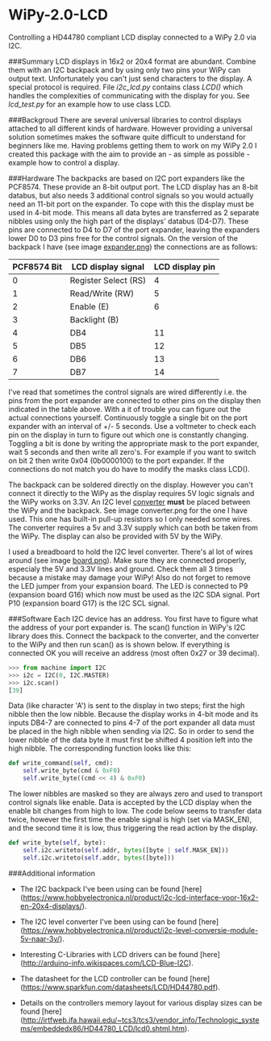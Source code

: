 # WiPy-2.0-LCD
Controlling a HD44780 compliant LCD display connected to a WiPy 2.0 via I2C.

###Summary
LCD displays in 16x2 or 20x4 format are abundant. Combine them with an I2C backpack and by using only two pins your WiPy can output text. Unfortunately you can't just send characters to the display. A special protocol is required. File *i2c_lcd.py* contains class *LCD()* which handles the complexities of communicating with the display for you. See *lcd_test.py* for an example how to use class LCD.

###Backgroud
There are several universal libraries to control displays attached to all different kinds of hardware. However providing a universal solution sometimes makes the software quite difficult to understand for beginners like me. Having problems getting them to work on my WiPy 2.0 I created this package with the aim to provide an - as simple as possible - example how to control a display.

###Hardware
The backpacks are based on I2C port expanders like the PCF8574. These provide an 8-bit output port. The LCD display has an 8-bit databus, but also needs 3 additional control signals so you would actually need an 11-bit port on the expander. To cope with this the display must be used in 4-bit mode. This means all data bytes are transferred as 2 separate nibbles using only the high part of the displays' databus (D4-D7). These pins are connected to D4 to D7 of the port expander, leaving the expanders lower D0 to D3 pins free for the control signals. On the version of the backpack I have (see image [expander.png](https://github.com/erikdelange/WiPy-2.0-LCD/blob/master/images/expander.png)) the connections are as follows:

PCF8574 Bit | LCD display signal | LCD display pin
------------|--------------------|----------------
0 | Register Select (RS) | 4
1 | Read/Write (RW) | 5
2 | Enable (E) | 6
3 | Backlight (B)
4 | DB4 | 11
5 | DB5 | 12
6 | DB6 | 13
7 | DB7 | 14

I've read that sometimes the control signals are wired differently i.e. the pins from the port expander are connected to other pins on the display then indicated in the table above. With a it of trouble you can figure out the actual connections yourself. Continuously toggle a single bit on the port expander with an interval of +/- 5 seconds. Use a voltmeter to check each pin on the display in turn to figure out which one is constantly changing. Toggling a bit is done by writing the appropriate mask to the port expander, wait 5 seconds and then write all zero's. For example if you want to switch on bit 2 then write 0x04 (0b0000100) to the port expander. If the connections do not match you do have to modify the masks class LCD().

The backpack can be soldered directly on the display. However you can't connect it directly to the WiPy as the display requires 5V logic signals and the WiPy works on 3.3V. An I2C level [converter](https://github.com/erikdelange/WiPy-2.0-LCD/blob/master/images/converter.png) **must** be placed between the WiPy and the backpack. See image converter.png for the one I have used. This one has built-in pull-up resistors so I only needed some wires. The converter requires a 5v and 3.3V supply which can both be taken from the WiPy. The display can also be provided with 5V by the WiPy. 

I used a breadboard to hold the I2C level converter. There's al lot of wires around (see image [board.png](https://github.com/erikdelange/WiPy-2.0-LCD/blob/master/images/board.png)). Make sure they are connected properly, especialy the 5V and 3.3V lines and ground. Check them all 3 times because a mistake may damage your WiPy! Also do not forget to remove the LED jumper from your expansion board. The LED is connected to P9 (expansion board G16) which now must be used as the I2C SDA signal. Port P10 (expansion board G17) is the I2C SCL signal. 

###Software
Each I2C device has an address. You first have to figure what the address of your port expander is. The scan() function in WiPy's I2C library does this. Connect the backpack to the converter, and the converter to the WiPy and then run scan() as is shown below. If everything is connected OK you will receive an address (most often 0x27 or 39 decimal).
```python
>>> from machine import I2C
>>> i2c = I2C(0, I2C.MASTER)
>>> i2c.scan()
[39]
```
Data (like character 'A') is sent to the display in two steps; first the high nibble then the low nibble. Because the display works in 4-bit mode and its inputs DB4-7 are connected to pins 4-7 of the port expander all data must be placed in the high nibble when sending via I2C. So in order to send the lower nibble of the data byte it must first be shifted 4 position left into the high nibble. The corresponding function looks like this:
```python
def write_command(self, cmd):
    self.write_byte(cmd & 0xF0)
    self.write_byte((cmd << 4) & 0xF0)
```
The lower nibbles are masked so they are always zero and used to transport control signals like enable. Data is accepted by the LCD display when the enable bit changes from high to low. The code below seems to transfer data twice, however the first time the enable signal is high (set via MASK_EN), and the second time it is low, thus triggering the read action by the display.
```python
def write_byte(self, byte):
    self.i2c.writeto(self.addr, bytes([byte | self.MASK_EN]))
    self.i2c.writeto(self.addr, bytes([byte]))
```
###Additional information

* The I2C backpack I've been using can be found [here] (https://www.hobbyelectronica.nl/product/i2c-lcd-interface-voor-16x2-en-20x4-displays/).

* The I2C level converter I've been using can be found [here] (https://www.hobbyelectronica.nl/product/i2c-level-conversie-module-5v-naar-3v/).

* Interesting C-Libraries with LCD drivers can be found [here] (http://arduino-info.wikispaces.com/LCD-Blue-I2C).

* The datasheet for the LCD controller can be found [here] (https://www.sparkfun.com/datasheets/LCD/HD44780.pdf).

* Details on the controllers memory layout for various display sizes can be found [here] (http://irtfweb.ifa.hawaii.edu/~tcs3/tcs3/vendor_info/Technologic_systems/embeddedx86/HD44780_LCD/lcd0.shtml.htm).
